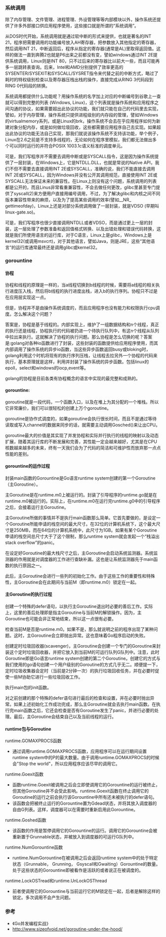 ### 系统调用

除了内存管理、文件管理、进程管理、外设管理等等内部模块以外，操作系统还提供了许多外部接口供应用程序使用，这些接口就是所谓的“系统调用”。

从DOS时代开始，系统调用就是通过软中断的形式来提供，也就是著名的INT 21，程序把需要调用的功能编号放入AH寄存器，把参数放入其他指定的寄存器，然后调用INT 21，中断返回后，程序从指定的寄存器(通常是AL)里取得返回值。这样的做法一直到奔腾2也就是P6出来之前都没有变，譬如windows通过INT 2E提供系统调用，Linux则是INT 80，只不过后来的寄存器比以前大一些，而且可能再多一层跳转表查询。后来，Intel和AMD分别提供了效率更高的SYSENTER/SYSEXIT和SYSCALL/SYSRET指令来代替之前的中断方式，略过了耗时的特权级别检查以及寄存器压栈出栈的操作，直接完成从RING 3代码段到RING 0代码段的转换。

系统调用都提供什么功能呢？用操作系统的名字加上对应的中断编号到谷歌上一查就可以得到完整的列表 (Windows, Linux)，这个列表就是操作系统和应用程序之间沟通的协议，如果需要超出此协议的功能，我们就只能在自己的代码里去实现，譬如，对于内存管理，操作系统只提供进程级别的内存段的管理，譬如Windows的virtualmemory系列，或是Linux的brk，操作系统不会去在乎应用程序如何为新建对象分配内存，或是如何做垃圾回收，这些都需要应用程序自己去实现。如果超出此协议的功能无法自己实现，那我们就说该操作系统不支持该功能，举个例子，Linux在2.6之前是不支持多线程的，无论如何在程序里模拟，我们都无法做出多个可以同时运行的并符合POSIX 1003.1c语义标准的调度单元。

可是，我们写程序并不需要去调用中断或是SYSCALL指令，这是因为操作系统提供了一层封装，在Windows上，它是NTDLL.DLL，也就是常说的Native API，我们不但不需要去直接调用INT 2E或SYSCALL，准确的说，我们不能直接去调用INT 2E或SYSCALL，因为Windows并没有公开其调用规范，直接使用INT 2E或SYSCALL无法保证未来的兼容性。在Linux上则没有这个问题，系统调用的列表都是公开的，而且Linus非常看重兼容性，不会去做任何更改，glibc里甚至专门提供了syscall(2)来方便用户直接用编号调用，不过，为了解决glibc和内核之间不同版本兼容性带来的麻烦，以及为了提高某些调用的效率(譬如__NR_ gettimeofday)，Linux上还是对部分系统调用做了一层封装，就是VDSO (早期叫linux-gate.so)。

可是，我们写程序也很少直接调用NTDLL或者VDSO，而是通过更上一层的封装，这一层处理了参数准备和返回值格式转换、以及出错处理和错误代码转换，这就是我们所使用语言的运行库，对于C语言，Linux上是glibc，Windows上是kernel32(或调用msvcrt)，对于其他语言，譬如Java，则是JRE，这些“其他语言”的运行库通常最终还是调用glibc或kernel32。

### gorountine

#### 协程

协程和线程的原理是一样的，当a线程切换到b线程的时候，需要将a线程的相关执行进度压入栈，然后将b线程的执行进度出栈，进入b的执行序列。协程只不过是在应用层实现这一点。

但是，协程并不是由操作系统调度的，而且应用程序也没有能力和权限执行cpu调度。怎么解决这个问题？

答案是，协程是基于线程的。内部实现上，维护了一组数据结构和n个线程，真正的执行还是线程，协程执行的代码被扔进一个待执行队列中，有这n个线程从队列中拉出来执行。这就解决了协程的执行问题。那么协程是怎么切换的呢？答案是:golang对各种io函数进行了封装，这些封装的函数提供给应用程序使用，而其内部调用了操作系统的异步io函数，当这些异步函数返回busy或bloking时，golang利用这个时机将现有的执行序列压栈，让线程去拉另外一个协程的代码来执行，基本原理就是这样，利用并封装了操作系统的异步函数。包括linux的epoll，select和windows的iocp,event等。

golang的协程是目前各类有协程概念的语言中实现的最完整和成熟的。

#### gorountine:

goroutine就是一段代码，一个函数入口，以及在堆上为其分配的一个堆栈。所以它非常廉价，我们可以很轻松的创建上万个goroutine。

goroutine是协作式调度的，如果goroutine会执行很长时间，而且不是通过等待读取或写入channel的数据来同步的话，就需要主动调用Gosched()来让出CPU。

goroutine最大的价值是其实现了并发协程和实际并行执行的线程的映射以及动态扩展，随着其运行库的不断发展和完善，其性能一定会越来越好，尤其是在CPU核数越来越多的未来，终有一天我们会为了代码的简洁和可维护性而放弃那一点点性能的差别。

#### gorountine的运作过程

封装main函数的Gorountine是Go语言runtime system创建的第一个Goroutine（主Goroutine）。

主Goroutine是在runtime.m0上被运行的。封装了引导程序的runtime.go就是在runtime.m0被运行的。实际上，在runtime.m0在运行完runtime.g0中的引导程序之后，会接着运行主Goroutine。

主Goroutine所做的事情并不是执行main函数那么简单。它首先要做的，是设定一个Goroutine所能申请的栈空间的最大尺寸。在32位的计算机系统下，这个最大尺寸是250MB，而在64位的计算机系统中，此尺寸为1GB。如果有某个Goroutine申请的栈空间总尺寸大于了这个限制，那么runtime system就会发起一个“栈溢出 stack overflow”的panic。

在设定好Goroutine的最大栈尺寸之后，主Goroutine会启动系统监测器。系统监测器的作用就是对调度器的工作进行查缺补漏。这也是让系统监测器先于main函数的执行原因之一。

此后，主Goroutine会进行一些列的初始化工作。由于这些工作的重要性和特殊性，主Goroutine会在此期间与当前M（即runtime.m0）锁定在一起。

#### 主Goroutine的执行过程

创建一个特殊的defer语句，以执行主Goroutine退出时必要的善后工作。实际上，这里的善后处理即是指主Goroutine与当前M的解锁操作。因为，主Goroutine也可能会非正常地结束，所以这一点很有必要。

检查当前M是否是runtime.m0。如果不是，那么就说明之前的程序出现了某种问题。这时，主Goroutine会立即抛出异常。这也意味着Go程序启动的失败。

创建定时垃圾回收器\(scavenger\)，主Goroutine会创建一个专门的Goroutine来封装这个定时垃圾回收器，并把它放入到当前M的可运行队列G队列中。注意，此时Goroutine即是Go语言runtime system创建的第二个Goroutine。创建它的方式与我们使用的go语句创建一个用户级别的Goroutine的方式几乎无二。顺便提一下，定时垃圾收集器会定时（当前是2分钟一次）的执行垃圾回收任务，并在必要时促使一些M协助它进行一些垃圾回收工作。

执行main包的init函数。

对之前创建的那个特殊的defer语句进行最后的检查和设置，并在必要时抛出异常。如果上述初始化工作成功完成，那么主Goroutine就会去执行main函数。在执行完main函数之后，它还会检查是否有Goroutine发生了panic，并进行必要的处理。最后，主Goroutine会结束自己以及当前线程的运行。

#### runtime包与Goroutine

runtime.GOMAXPROCS函数

* 通过调用runtime.GOMAXPROCS函数，应用程序可以在运行期间设置runtime system中的P的最大数量。由于调用runtime.GOMAXPROCS的时候会"Stop the world"，所以应用程序应该尽早的调用它。

runtime.Goexit函数

* 函数runtime.Goexit被调用之后会立即使调用它的Gorountine的运行被终止，但其他Goroutine并不会受此影响。runtime.Goexit函数在终止调用它的Goroutine的运行之前会执行该Gorountine中所有还未被执行的defer语句。
* 该函数会把被终止运行的Gorountine置为Gdead状态，并将其放入调度器的自由G列表。这样，调度器可以在需要时重新启用此Gorountine。

runtime.Goshed函数

* 该函数的作用是暂停调用它的Gorountine的运行。调用它的Gorountine会被重新置于Grunnable状态，并被放入到调度器的可运行G队列中。

runtime.NumGorountine函数

* runtime.NumGorountine在被调用之后会返回runtime system中的处于特定状态（Grunnable， Grunning， Gsyscall和Gwaiting）Gorountine的数量。处于这些状态的Gorountine即被看作是活跃的或者说正在被调度的。

runtime.LockOSTread和runtime.UnLockOSThread

* 前者使调用它的Gorountine与当前运行它的M锁定在一起，后者是解除这样的锁定。多次调用不会产生问题。

### 参考

* 《Go并发编程实战》
*  http://www.sizeofvoid.net/goroutine-under-the-hood/



